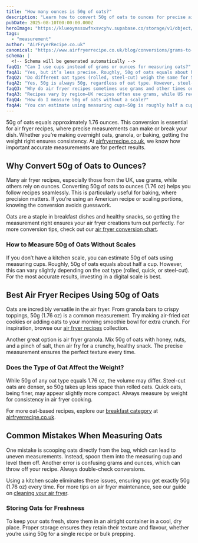 ```yaml
---
title: "How many ounces is 50g of oats?"
description: "Learn how to convert 50g of oats to ounces for precise air fryer cooking. Get accurate measurements and perfect results every time!"
pubDate: 2025-08-10T00:00:00.000Z
heroImage: "https://klueoymssxwfnxsvcyhv.supabase.co/storage/v1/object/public/Shmucket/how-many-ounces-is-50g-of-oats.webp"
tags:
  - "measurement"
author: "AirFryerRecipe.co.uk"
canonical: "https://www.airfryerrecipe.co.uk/blog/conversions/grams-to-ounces/how-many-ounces-is-50g-of-oats"
schema: |
  <!-- Schema will be generated automatically -->
faqQ1: "Can I use cups instead of grams or ounces for measuring oats?"
faqA1: "Yes, but it’s less precise. Roughly, 50g of oats equals about half a cup. However, weighing your oats ensures accuracy, especially for baking. A digital kitchen scale is the best tool for consistent results."
faqQ2: "Do different oat types (rolled, steel-cut) weigh the same for 50g?"
faqA2: "Yes, 50g is always 50g, regardless of oat type. However, steel-cut oats are denser, so they take up less volume than rolled oats. For the most accurate measurement, always weigh your oats."
faqQ3: "Why do air fryer recipes sometimes use grams and other times ounces?"
faqA3: "Recipes vary by region—UK recipes often use grams, while US recipes may use ounces. Converting 50g of oats to ounces (1.76 oz) helps you follow any recipe seamlessly. A conversion chart can be handy for quick reference."
faqQ4: "How do I measure 50g of oats without a scale?"
faqA4: "You can estimate using measuring cups—50g is roughly half a cup of oats. For better accuracy, fluff the oats before spooning them into the cup and leveling off. However, a scale is the most reliable method."
---
```

<p>50g of oats equals approximately 1.76 ounces. This conversion is essential for air fryer recipes, where precise measurements can make or break your dish. Whether you’re making overnight oats, granola, or baking, getting the weight right ensures consistency. At <a href=https://www.airfryerrecipe.co.uk>airfryerrecipe.co.uk</a>, we know how important accurate measurements are for perfect results.</p>  

<h2>Why Convert 50g of Oats to Ounces?</h2>  
<p>Many air fryer recipes, especially those from the UK, use grams, while others rely on ounces. Converting 50g of oats to ounces (1.76 oz) helps you follow recipes seamlessly. This is particularly useful for baking, where precision matters. If you’re using an American recipe or scaling portions, knowing the conversion avoids guesswork.</p>  

<p>Oats are a staple in breakfast dishes and healthy snacks, so getting the measurement right ensures your air fryer creations turn out perfectly. For more conversion tips, check out our <a href=https://www.airfryerrecipe.co.uk/air-fryer-conversion-chart>air fryer conversion chart</a>.</p>  

<h3>How to Measure 50g of Oats Without Scales</h3>  
<p>If you don’t have a kitchen scale, you can estimate 50g of oats using measuring cups. Roughly, 50g of oats equals about half a cup. However, this can vary slightly depending on the oat type (rolled, quick, or steel-cut). For the most accurate results, investing in a digital scale is best.</p>  

<h2>Best Air Fryer Recipes Using 50g of Oats</h2>  
<p>Oats are incredibly versatile in the air fryer. From granola bars to crispy toppings, 50g (1.76 oz) is a common measurement. Try making air-fried oat cookies or adding oats to your morning smoothie bowl for extra crunch. For inspiration, browse our <a href=https://www.airfryerrecipe.co.uk/recipes>air fryer recipes</a> collection.</p>  

<p>Another great option is air fryer granola. Mix 50g of oats with honey, nuts, and a pinch of salt, then air fry for a crunchy, healthy snack. The precise measurement ensures the perfect texture every time.</p>  

<h3>Does the Type of Oat Affect the Weight?</h3>  
<p>While 50g of any oat type equals 1.76 oz, the volume may differ. Steel-cut oats are denser, so 50g takes up less space than rolled oats. Quick oats, being finer, may appear slightly more compact. Always measure by weight for consistency in air fryer cooking.</p>  

<p>For more oat-based recipes, explore our <a href=https://www.airfryerrecipe.co.uk/recipe-category/breakfast>breakfast category</a> at <a href=https://www.airfryerrecipe.co.uk>airfryerrecipe.co.uk</a>.</p>  

<h2>Common Mistakes When Measuring Oats</h2>  
<p>One mistake is scooping oats directly from the bag, which can lead to uneven measurements. Instead, spoon them into the measuring cup and level them off. Another error is confusing grams and ounces, which can throw off your recipe. Always double-check conversions.</p>  

<p>Using a kitchen scale eliminates these issues, ensuring you get exactly 50g (1.76 oz) every time. For more tips on air fryer maintenance, see our guide on <a href=https://www.airfryerrecipe.co.uk/air-fryer-cleaner>cleaning your air fryer</a>.</p>  

<h3>Storing Oats for Freshness</h3>  
<p>To keep your oats fresh, store them in an airtight container in a cool, dry place. Proper storage ensures they retain their texture and flavour, whether you’re using 50g for a single recipe or bulk prepping.</p>

